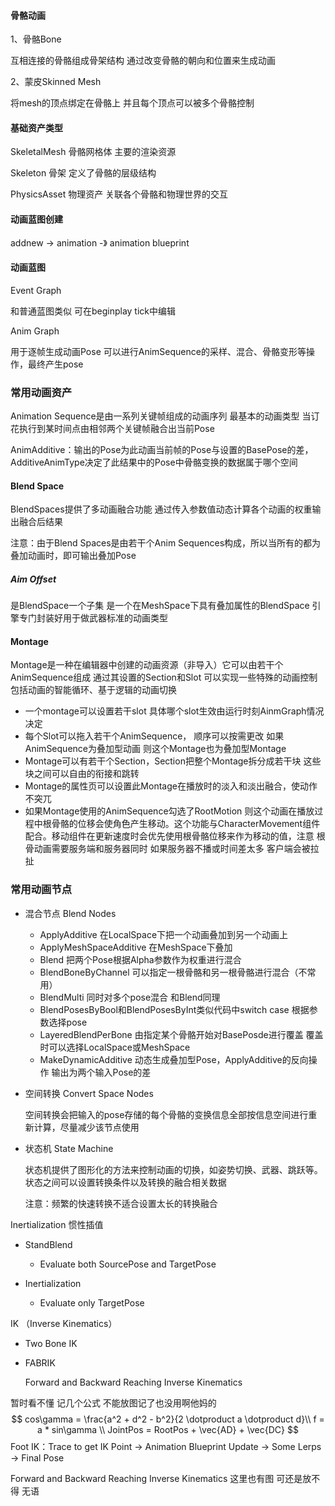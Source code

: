 #### 骨骼动画

1、骨骼Bone

互相连接的骨骼组成骨架结构 通过改变骨骼的朝向和位置来生成动画

2、蒙皮Skinned Mesh

将mesh的顶点绑定在骨骼上 并且每个顶点可以被多个骨骼控制

#### 基础资产类型

SkeletalMesh 骨骼网格体 主要的渲染资源

Skeleton 骨架 定义了骨骼的层级结构

PhysicsAsset 物理资产 关联各个骨骼和物理世界的交互

#### 动画蓝图创建

addnew -> animation -》 animation blueprint

#### 动画蓝图

Event Graph

和普通蓝图类似 可在beginplay tick中编辑

Anim Graph

用于逐帧生成动画Pose 可以进行AnimSequence的采样、混合、骨骼变形等操作，最终产生pose

### 常用动画资产

Animation Sequence是由一系列关键帧组成的动画序列 最基本的动画类型 当订花执行到某时间点由相邻两个关键帧融合出当前Pose

AnimAdditive：输出的Pose为此动画当前帧的Pose与设置的BasePose的差，AdditiveAnimType决定了此结果中的Pose中骨骼变换的数据属于哪个空间

#### Blend Space

BlendSpaces提供了多动画融合功能 通过传入参数值动态计算各个动画的权重输出融合后结果 

注意：由于Blend Spaces是由若干个Anim Sequences构成，所以当所有的都为叠加动画时，即可输出叠加Pose

##### Aim Offset

是BlendSpace一个子集 是一个在MeshSpace下具有叠加属性的BlendSpace 引擎专门封装好用于做武器标准的动画类型

#### Montage

Montage是一种在编辑器中创建的动画资源（非导入）它可以由若干个AnimSequence组成 通过其设置的Section和Slot 可以实现一些特殊的动画控制 包括动画的智能循环、基于逻辑的动画切换

- 一个montage可以设置若干slot 具体哪个slot生效由运行时刻AinmGraph情况决定
- 每个Slot可以拖入若干个AnimSequence， 顺序可以按需更改 如果AnimSequence为叠加型动画 则这个Montage也为叠加型Montage
- Montage可以有若干个Section，Section把整个Montage拆分成若干块 这些块之间可以自由的衔接和跳转
- Montage的属性页可以设置此Montage在播放时的淡入和淡出融合，使动作不突兀
- 如果Montage使用的AnimSequence勾选了RootMotion 则这个动画在播放过程中根骨骼的位移会使角色产生移动。这个功能与CharacterMovement组件配合。移动组件在更新速度时会优先使用根骨骼位移来作为移动的值，注意 根骨动画需要服务端和服务器同时 如果服务器不播或时间差太多 客户端会被拉扯



### 常用动画节点

- 混合节点 Blend Nodes

  - ApplyAdditive 在LocalSpace下把一个动画叠加到另一个动画上
  - ApplyMeshSpaceAdditive 在MeshSpace下叠加
  - Blend 把两个Pose根据Alpha参数作为权重进行混合
  - BlendBoneByChannel 可以指定一根骨骼和另一根骨骼进行混合（不常用）
  - BlendMulti 同时对多个pose混合 和Blend同理
  - BlendPosesByBool和BlendPosesByInt类似代码中switch case 根据参数选择pose
  - LayeredBlendPerBone 由指定某个骨骼开始对BasePosde进行覆盖 覆盖时可以选择LocalSpace或MeshSpace
  - MakeDynamicAdditive 动态生成叠加型Pose，ApplyAdditive的反向操作 输出为两个输入Pose的差

- 空间转换 Convert Space Nodes

  空间转换会把输入的pose存储的每个骨骼的变换信息全部按信息空间进行重新计算，尽量减少该节点使用

- 状态机 State Machine

  状态机提供了图形化的方法来控制动画的切换，如姿势切换、武器、跳跃等。状态之间可以设置转换条件以及转换的融合相关数据

  注意：频繁的快速转换不适合设置太长的转换融合

Inertialization 惯性插值

- StandBlend
  - Evaluate both SourcePose and TargetPose

- Inertialization
  - Evaluate only TargetPose

IK （Inverse Kinematics）

- Two Bone IK

- FABRIK

  Forward and Backward Reaching Inverse Kinematics

暂时看不懂 记几个公式 不能放图记了也没用啊他妈的
$$
cos\gamma = \frac{a^2 + d^2 - b^2}{2 \dotproduct a \dotproduct d}\\
f = a * sin\gamma \\
JointPos = RootPos + \vec{AD} + \vec{DC}
$$
Foot IK：Trace to get IK Point -> Animation Blueprint Update -> Some Lerps -> Final Pose

Forward and Backward Reaching Inverse Kinematics 这里也有图 可还是放不得 无语